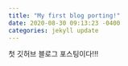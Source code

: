 ```yaml
---
title: "My first blog porting!"
date: 2020-08-30 09:13:23 -0400
categories: jekyll update
---
```


첫 깃허브 블로그 포스팅이다!!!
